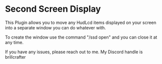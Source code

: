 # Second Screen Display

This Plugin allows you to move any HudLcd items displayed on your screen into a separate window you can do whatever with.

To create the window use the command "/ssd open" and you can close it at any time.

If you have any issues, please reach out to me. My Discord handle is brillcrafter